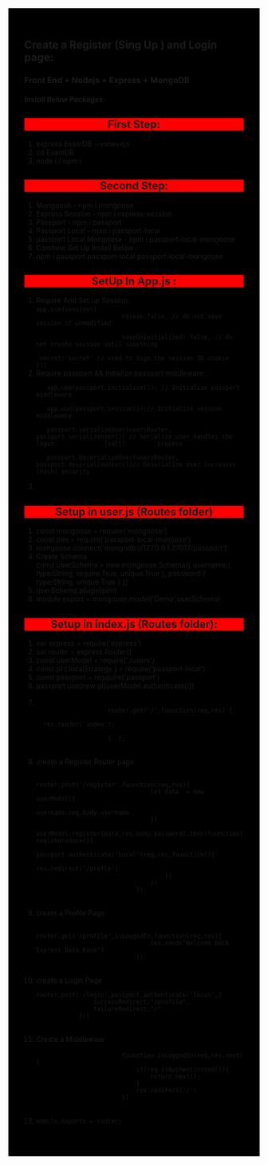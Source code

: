 <section style= "background:black;padding:2rem; ">
            <div>
            <h1> Create a Register (Sing Up ) and Login page: </h1>
<h3> Front End  + Nodejs + Express + MongoDB </h3>
<h5>Install Below Packages: </h5>
                <h1 style="text-align: center;background:red;">First Step:</h1> 
                <ol>
                    <li> express ExamDB --view=ejs </li>
                    <li> cd ExamDB </li>
                    <li> node i  /   npm i </li>
                </ol>   
            </div>
             <div>
                <h1 style="text-align: center;background:red;">Second Step:</h1>
                <ol>
                    <li>Mongoosh -  npm i mongoose</li>
                    <li>Express Session - npm i express-session</li>
                    <li>Passport - npm i passport</li>
                    <li> Passport Local - npm i passport-local</li>
                    <li>passport Local Mongoose - npm i passport-local-mongoose</li>
                    <li> Combine Set Up Install Below :</li>
                    <li>
                    npm i passport  passport-local passport-local-mongoose
                    </li>
                </ol>
            </div>
                 <div>
                     <h1 style="text-align: center;background:red;">SetUp In App.js :</h1>
                <ol>
                    <li>  
                     <span>Require And Set up Session: </span><br>  
                    <code>app.use(session({
                        resave:false, // do not save session if unmodified  <br>
                        saveUninitialized: false, // do not create session until something 
                        <br> secret:'secret' // used to sign the session ID cookie
})) </code>
                    </li>
                    <li><span> Require passport && Initialize passport middleware: </span>
                      <code>
                     <br>   app.use(passport.initialize()); // Initialize passport middleware
                     <br>   app.use(passport.session());// Initialize session middleware
                     <br>   passport.serializeUser(usersRouter, passport.serializeUser()) // Serialize user handles the login              (salt)         process
                     <br>   passport.deserializeUser(usersRouter, passport.deserializeUser())// Deserialize user increases (hash) security
                      </code>
                    </li>
                    <li></li>
                </ol>
            </div>
             <div>
            <h1 style="text-align: center;background:red;">Setup in  user.js (Routes folder)</h1>
                <ol>
                    <li> const mongoose = require('mongoose')</li>
                    <li> const plm  = require('passport-local-monoose')</li>
                    <li>mongoose.connect('mongodb://127.0.0.1.27017/passport')</li>
                    <li> Create Schema <br>
                        const userSchema = new mongoose.Schema({
                            username:{
                                type:String,
                                require:True,
                                unique:True
                            },
                            password:{
                                type:String,
                                unique:True
                            }
                        })                   
                     </li>
                    <li>
                        userSchema.plugin(plm)
                    </li>
                    <li>
                        module.export = mongoose.model('Demo',userSchema)
                    </li>
                </ol>
            </div>
 <div>
        <h1 style="text-align: center;background:red;">Setup in index.js (Routes folder):</h1>
                <ol>
                    <li>var express = require('express')</li>
                    <li> var router = express.Router() </li>
                    <li> const userModel = require('./users')</li>
                     <li> const pl ( localStrategy ) = require('passport-local')</li>
                    <li>const passport = reqquire('passport')</li>
                    <li>passport.use(new pl(userModel.authenticate()))</li>
                      <br>
                    <li> 
                    <code>
                    router.get('/',fuunction(req,res) { 
                      <br>  res.render('index'); <br>
                    }  );
                    </code>
                    </li>
                      <br>
                    <li>
                        create a Register Router page <br>
                        <code>
                            router.post('/register',fuunction(req,res){
                                let data  = new userModel({
                                    username:req.body.username
                                })
                                userModel.register(data,req.body.password).then(fuunction(registereduser){
                                    passport.authenticate('local'(req,res,fuunction(){
                                        res.redirect('/profle')
                                    })
                                })
                            })
                        </code>
                    </li>
                      <br>
                    <li>
                        create a Profile Page <br>
                        <code>
                            router.get('/profile',isLoggedIn,fuunction(req,res){
                                res.send("Welcome back Express Data Base")
                            })
                        </code>
                    </li>
                      <br>
                    <li>
                        create a Login Page <be>
                        <code>
            router.post('/login',passport,authenticate('local',{
                successRedirect:"/profile",
                failureRedirect:"/"
            }))
                        </code>
                    </li>
                      <br>
                    <li>
                        Create a Middleware  <br>
                        <code>
                        fuunction isLoggedIn(req,res,next){
                            if(req.isAuthenticated()){
                                return next();
                            }
                            res.redirect('/')
                        })
                        </code>
                    </li>
                      <br>
                    <li>
                    <code>module.exports = router;</code>
                    </li>
                    <br>
                </ol>
            </div>

</section>

<!--
 <div>
                     <h1 style="text-align: center;background:red;">First Step:</h1>
                <ol>
                    <li></li>
                    <li></li>
                    <li></li>
                </ol>
            </div> -->
<!--<section style= "background:black; ">
            <div>
                <h1 style="text-align: center;background:red;">First Step:</h1>
                <ol>
                    <li></li>
                    <li></li>
                    <li></li>
                </ol>
            </div>
</section> -->
